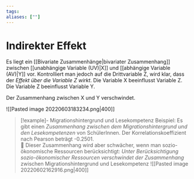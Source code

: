 ```yaml
---
tags:
aliases: [""]
---
```


# Indirekter Effekt
Es liegt ein [[Bivariate Zusammenhänge|bivariater Zusammenhang]] zwischen [[unabhängige Variable (UV)|X]] und [[abhängige Variable (AV)|Y]] vor.
Kontrolliert man jedoch auf die Drittvariable Z, wird klar, dass der *Effekt über die Variable Z wirkt*.
Die Variable X beeinflusst Variable Z. Die Variable Z beeinflusst Variable Y.

Der Zusammenhang zwischen X und Y verschwindet.

![[Pasted image 20220603183234.png|400]]

> [!example]- Migrationshintergrund und Lesekompetenz
> Beispiel: Es gibt einen *Zusammenhang zwischen dem Migrationshintergrund und den Lesekompetenzen* von SchülerInnen. Der Korrelationskoeffizient nach Pearson beträgt -0.2501.  
 Dieser Zusammenhang wird aber schwächer, wenn man sozio-ökonomische Ressourcen berücksichtigt: *Unter Berücksichtigung sozio-ökonomischer Ressourcen verschwindet der Zusammenhang* zwischen Migrationshintergrund und Lesekompetenz
![[Pasted image 20220602162916.png|400]]

